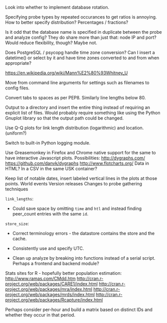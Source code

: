Look into whether to implement database rotation.

Specifying probe types by repeated occurances to get ratios is annoying. How to better specify distribution? Percentages / fractions?

Is it odd that the database name is specified in duplicate between the probe and analyze config?
	They do share more than just that: node IP and port? Would reduce flexibility, though? Maybe not.

Does PostgreSQL / psycopg handle time zone conversion? Can I insert a datetime() or select by it and have time zones converted to and from when appropriate?

https://en.wikipedia.org/wiki/Mann%E2%80%93Whitney_U

Move from command line arguments for settings such as filenames to config
files.

Convert tabs to spaces as per PEP8.
	Similarly line lengths below 80.

Output to a directory and insert the entire thing instead of requiring an explicit list of files.
	Would probably require something like using the Python Gnuplot library so that the output path could be changed.

Use Q-Q plots for link length distribution (logarithmic) and location. (uniform?)

Switch to built-in Python logging module.

Use Greasemonkey in Firefox and Chrome native support for the same to have interactive Javascript plots.
    Possibilities:
        http://dygraphs.com/
        https://github.com/danvk/dygraphs
        http://www.flotcharts.org/
    Data in HTML? In a CSV in the same USK container?

Keep list of notable dates, insert labeled vertical lines in the plots at those points.
    World events
    Version releases
    Changes to probe gathering techniques

`link_lengths`:

* Could save space by omitting `time` and `htl` and instead finding peer_count entries with the same `id`.

`store_size`:

* Correct terminology errors - the datastore contains the store and the cache.

* Consistently use and specify UTC.
* Clean up analyze by breaking into functions instead of a serial script. Perhaps a frontend and backend module?

Stats sites for R - hopefully better population estimation:
http://www.ramas.com/CMdd.htm
http://cran.r-project.org/web/packages/CARE1/index.html
http://cran.r-project.org/web/packages/mra/index.html
http://cran.r-project.org/web/packages/mrds/index.html
http://cran.r-project.org/web/packages/Rcapture/index.html

Perhaps consider per-hour and build a matrix based on distinct IDs and whether they occur in that period.
